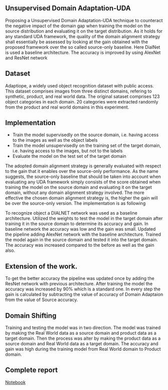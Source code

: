 ## Unsupervised Domain Adaptation-UDA

Proposing a Unsupervised Domain Adaptation-UDA technique to counteract the negative impact of the domain gap when training the model on the source distribution and evaluating it on the target distribution. As it holds for any standard UDA framework, the quality of the domain alignment strategy shall essentially be assessed by looking at the gain obtained with the proposed framework over the so called source-only baseline. Here DialNet is used a baseline architecture. The accuracy is improved by using AlexNet and ResNet network

## Dataset

Adaptiope, a widely used object recognition dataset with public access. This dataset comprises images from three distinct domains, refering to synthetic, product, and real world data. The original sataset comprises 123 object categories in each domain. 20 categories were extracted randomly from the product and real world domains in this experiment.

## Implementation
* Train the model supervisedly on the source domain, i.e. having access to the images as well as the object labels
* Train the model unsupervisedly on the training set of the target domain, i.e. having access to the images, but not to the labels
* Evaluate the model on the test set of the target domain

The adopted domain alignment strategy is generally evaluated with respect to the gain that it enables over the source-only performance. As the name suggests, the source-only baseline that should be taken into account when evaluating any UDA framework simply consists of the score obtained when training the model on the source domain and evaluating it on the target domain, without any domain alignment strategy involved. The more effective the chosen domain alignment strategy is, the higher the gain will be over the source-only version. The implementation is as following

To recognize object a DIALNET network was used as a baseline architecture. Utilized the weights to test the model in the target domain after training it in the source domain to determine its accuracy and gain. In baseline network the accuracy was low and the gain was small. Updated the pipeline adding AlexNet network with the baseline architecture. Trained the model again in the source domain and tested it into the target domain. The accuracy was increased compared to the before as well as the gain also. 

## Extension of the work.
To get the better accuracy the pipeline was updated once by adding the ResNet network with previous architecture. After training the model the accuracy was increased by 90% which is a standard one. In every step the gain is calculated by subtracting the value of accuracy of Domain Adaptaion from the value of Source accuracy.

## Domain Shifting
Training and testing the model was in two direction. The model was trained by making the Real World data as a source domain and product data as a target domain. Then the process was alter by making the product data as a source domain and Real World data as a target domain. The accuracy and gain was high during the training model from Real World domain to Product domain.

## Complete report
[Notebook](https://github.com/azgarshuvo/unsupervised-domain-adaptation/blob/main/unsupervised-domain-adaptation.ipynb)
